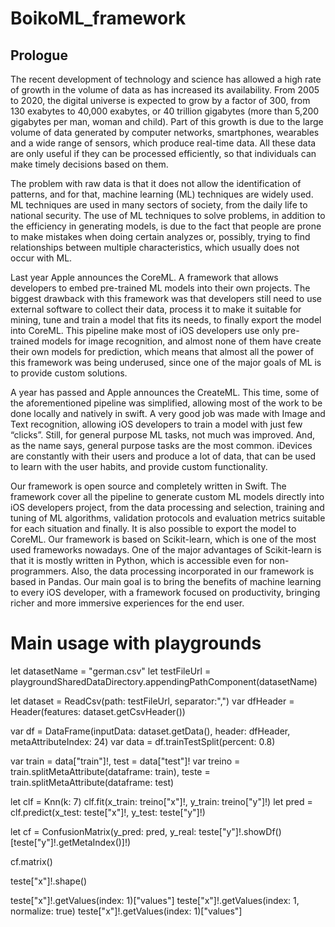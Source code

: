 # BoikoML_framework
## Prologue
The recent development of technology and science has allowed a high rate of growth in the volume of data as has increased its availability. From 2005 to 2020, the digital universe is expected to grow by a factor of 300, from 130 exabytes to 40,000 exabytes, or 40 trillion gigabytes (more than 5,200 gigabytes per man, woman and child).
Part of this growth is due to the large volume of data generated by computer networks, smartphones, wearables and a wide range of sensors, which produce real-time data. All these data are only useful if they can be processed efficiently, so that individuals can make timely decisions based on them.

The problem with raw data is that it does not allow the identification of patterns, and for that, machine learning (ML) techniques are widely used. ML techniques are used in many sectors of society, from the daily life to national security. The use of ML techniques to solve problems, in addition to the efficiency in generating models, is due to the fact that people are prone to make mistakes when doing certain analyzes or, possibly, trying to find relationships between multiple characteristics, which usually does not occur with ML.

Last year Apple announces the CoreML. A framework that allows developers to embed pre-trained ML models into their own projects. The biggest drawback with this framework was that developers still need to use external software to collect their data, process it to make it suitable for mining, tune and train a model that fits its needs, to finally export the model into CoreML. This pipeline make most of iOS developers use only pre-trained models for image recognition, and almost none of them have create their own models for prediction, which means that almost all the power of this framework was being underused, since one of the major goals of ML is to provide custom solutions.  

A year has passed and Apple announces the CreateML. This time, some of the aforementioned pipeline was simplified, allowing most of the work to be done locally and natively in swift. A very good job was made with Image and Text recognition, allowing iOS developers to train a model with just few “clicks”.  Still, for general purpose ML tasks, not much was improved. And, as the name says, general purpose tasks are the most common. iDevices are constantly with their users and produce a lot of data, that can be used to learn with the user habits, and provide custom functionality. 

Our framework is open source and completely written in Swift. The framework cover all the pipeline to generate custom ML models directly into iOS developers project, from the data processing and selection, training and tuning of ML algorithms, validation protocols and evaluation metrics suitable for each situation and finally. It is also possible to export the model to CoreML. Our framework is based on Scikit-learn, which is one of the most used frameworks nowadays. One of the major advantages of Scikit-learn is that it is mostly written in Python, which is accessible even for non-programmers. Also, the data processing incorporated in our framework is based in Pandas. Our main goal is to bring the benefits of machine learning to every iOS developer, with a framework focused on productivity, bringing richer and more immersive experiences for the end user.


# Main usage with playgrounds

let datasetName = "german.csv"
let testFileUrl = playgroundSharedDataDirectory.appendingPathComponent(datasetName)

let dataset = ReadCsv<Any>(path: testFileUrl, separator:",")
var dfHeader = Header<Any>(features: dataset.getCsvHeader())

var df = DataFrame(inputData: dataset.getData(), header: dfHeader, metaAttributeIndex: 24)
var data = df.trainTestSplit(percent: 0.8)

var train = data["train"]!, test = data["test"]!
var treino = train.splitMetaAttribute(dataframe: train), teste = train.splitMetaAttribute(dataframe: test)

let clf = Knn(k: 7)
clf.fit(x_train: treino["x"]!, y_train: treino["y"]!)
let pred = clf.predict(x_test: teste["x"]!, y_test: teste["y"]!)

let cf = ConfusionMatrix(y_pred: pred, y_real: teste["y"]!.showDf()[teste["y"]!.getMetaIndex()]!)

cf.matrix()

teste["x"]!.shape()

teste["x"]!.getValues(index: 1)["values"]
teste["x"]!.getValues(index: 1, normalize: true)
teste["x"]!.getValues(index: 1)["values"]

